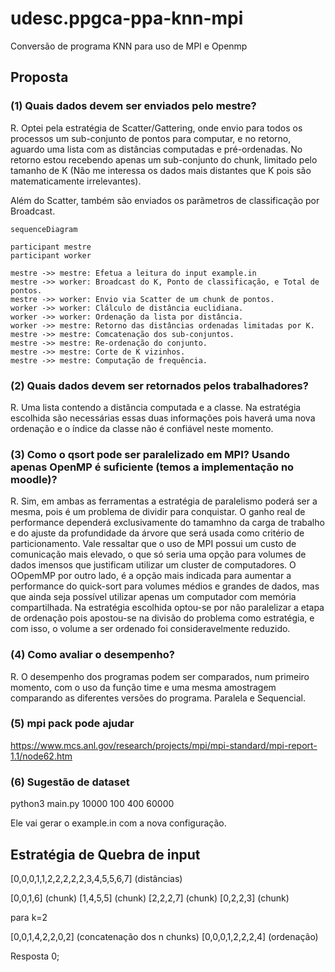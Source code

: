 # udesc.ppgca-ppa-knn-mpi

Conversão de programa KNN para uso de MPI e Openmp

## Proposta

### (1) Quais dados devem ser enviados pelo mestre?
R. Optei pela estratégia de Scatter/Gattering, onde envio para todos os processos um sub-conjunto de pontos para computar, e no retorno, aguardo uma lista com as distâncias computadas e pré-ordenadas. No retorno estou recebendo apenas um sub-conjunto do chunk, limitado pelo tamanho de K (Não me interessa os dados mais distantes que K pois são matematicamente irrelevantes).

Além do Scatter, também são enviados os parãmetros de classificação por Broadcast.

```mermaid
sequenceDiagram

participant mestre
participant worker

mestre ->> mestre: Efetua a leitura do input example.in
mestre ->> worker: Broadcast do K, Ponto de classificação, e Total de pontos.
mestre ->> worker: Envio via Scatter de um chunk de pontos.
worker ->> worker: Clálculo de distância euclidiana.
worker ->> worker: Ordenação da lista por distância.
worker ->> mestre: Retorno das distâncias ordenadas limitadas por K.
mestre ->> mestre: Comcatenação dos sub-conjuntos.
mestre ->> mestre: Re-ordenação do conjunto.
mestre ->> mestre: Corte de K vizinhos.
mestre ->> mestre: Computação de frequência.
```

### (2) Quais dados devem ser retornados pelos trabalhadores?
R. Uma lista contendo a distância computada e a classe. Na estratégia escolhida são necessárias essas duas informações pois haverá uma nova ordenação e o índice da classe não é confiável neste momento.

### (3) Como o qsort pode ser paralelizado em MPI? Usando apenas OpenMP é suficiente (temos a implementação no moodle)?
R. Sim, em ambas as ferramentas a estratégia de paralelismo poderá ser a mesma, pois é um problema de dividir para conquistar. O ganho real de performance dependerá exclusivamente do tamamhno da carga de trabalho e do ajuste da profundidade da árvore que será usada como critério de particionamento. Vale ressaltar que o uso de MPI possui um custo de comunicação mais elevado, o que só seria uma opção para volumes de dados imensos que justificam utilizar um cluster de computadores. O OOpemMP por outro lado, é a opção mais indicada para aumentar a performance do quick-sort para volumes médios e grandes de dados, mas que ainda seja possível utilizar apenas um computador com memória compartilhada. Na estratégia escolhida optou-se por não paralelizar a etapa de ordenação pois apostou-se na divisão do problema como estratégia, e com isso, o volume a ser ordenado foi consideravelmente reduzido.

### (4) Como avaliar o desempenho?
R. O desempenho dos programas podem ser comparados, num primeiro momento, com o uso da função time e uma mesma amostragem comparando as diferentes versões do programa. Paralela e Sequencial.

### (5) mpi pack pode ajudar

https://www.mcs.anl.gov/research/projects/mpi/mpi-standard/mpi-report-1.1/node62.htm

### (6) Sugestão de dataset

python3 main.py 10000 100 400 60000

Ele vai gerar o example.in com a nova configuração.

## Estratégia de Quebra de input

[0,0,0,1,1,2,2,2,2,2,3,4,5,5,6,7] (distâncias)

[0,0,1,6] (chunk)
[1,4,5,5] (chunk)
[2,2,2,7] (chunk)
[0,2,2,3] (chunk)

para k=2

[0,0,1,4,2,2,0,2] (concatenação dos n chunks)
[0,0,0,1,2,2,2,4] (ordenação)

Resposta 0;
